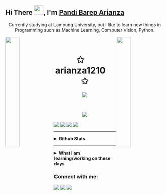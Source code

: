 ## Hi There <img src="https://raw.githubusercontent.com/iampavangandhi/iampavangandhi/master/gifs/Hi.gif" width="30px">, I'm [Pandi Barep Arianza](https://github.com/arianza1210/)
<p align="center">Currently studying at Lampung University, but I like to learn new things in Programming such as Machine Learning, Computer Vision, Python.</p>
<img align="left" src="[https://media.giphy.com/media/u1WhXLjwgcXpHJBMRM/giphy.gif](https://miro.medium.com/v2/resize:fit:640/0*tJNzGYRLWKLKC3Io.gif)" width="30%" style="display:inline;"><img align="right" src="https://media.giphy.com/media/u1WhXLjwgcXpHJBMRM/giphy.gif" width="30%" style="display:inline;">
<br>
<p align="center">
    <h1 align="center">✩&emsp;arianza1210&emsp;✩</h1>
</p>
<p align="center">
    <img src="https://readme-typing-svg.herokuapp.com/?lines=Yoooooooooooooooo;Welcome+to+my+profile!;Have+a+look+around!&font=Fira%20Code&color=%FFFFFF&center=true&width=280&height=50">
</p>
<br>
<p align="center">
    <img id="preview" src="https://komarev.com/ghpvc/?username=arianza1210&color=grey">
</p>


<a href="https://github.com/arianza1210/Tucilweb/">
  <img align="center" src="https://github-readme-stats.vercel.app/api/pin/?username=arianza1210&repo=Tucilweb&theme=vue-dark" />
</a>
<a href="https://github.com/arianza1210/mobilelanjut">
  <img align="center" src="https://github-readme-stats.vercel.app/api/pin/?username=arianza1210&repo=mobilelanjut&theme=vue-dark" />
</a>
<a href="https://github.com/arianza1210/Data_Scientist/">
  <img align="center" src="https://github-readme-stats.vercel.app/api/pin/?username=arianza1210&repo=Data_Scientist&theme=vue-dark" />
</a>
<a href="https://github.com/arianza1210/ComputerVision/">
  <img align="center" src="https://github-readme-stats.vercel.app/api/pin/?username=arianza1210&repo=ComputerVision&theme=vue-dark" />
</a>

---

<details>	
  <summary><b> Github Stats</b></summary>
<img height="180em" src="https://github-readme-stats.vercel.app/api?username=arianza1210&show_icons=true&theme=calm&hide_border=true" />
<img height="180em" src="https://github-readme-stats.vercel.app/api/top-langs/?username=arianza1210&layout=compact&theme=calm&hide_border=true"/>
</details>

---

<details>
 <summary><b>What i am learning/working on these days</b></summary>
    - 🔭 I’m currently studying computer vision</br>
    - 🌱 I’m currently learning Python</br>
    - 🤔 I’m looking for help with master of programming. hehe </br> 
    - 📫 How to reach me: <a href="mailto:pandiarianza2000.com">Email me!</a>  </br>
</details>


### Connect with me:
<p>
    <a href="https://instagram.com/pandi_arianza12" target="blank"><img src="https://img.shields.io/twitter/url?label=Pandi_arianza12&logo=Instagram&style=social&url=https%3A%2F%2Finstagram.com%2Fpandi_arianza12" /></a>
    <a href="https://twitter.com/PArianza" target="blank"><img src="https://img.shields.io/twitter/url?label=PArianza&style=social&url=https%3A%2F%2Ftwitter.com%2FPArianza" /></a>
    <a href="https://web.facebook.com/pandibareparianza.arianza" target="blank"><img src="https://img.shields.io/twitter/url?label=Pandi%20Barep%20Arianza&logo=facebook&style=social&url=https%3A%2F%2Fweb.facebook.com%2Fpandibareparianza.arianza" /></a> 

</p>

